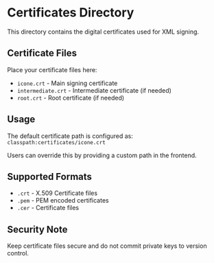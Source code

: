 # Certificates Directory

This directory contains the digital certificates used for XML signing.

## Certificate Files

Place your certificate files here:
- `icone.crt` - Main signing certificate
- `intermediate.crt` - Intermediate certificate (if needed)
- `root.crt` - Root certificate (if needed)

## Usage

The default certificate path is configured as: `classpath:certificates/icone.crt`

Users can override this by providing a custom path in the frontend.

## Supported Formats

- `.crt` - X.509 Certificate files
- `.pem` - PEM encoded certificates
- `.cer` - Certificate files

## Security Note

Keep certificate files secure and do not commit private keys to version control.
